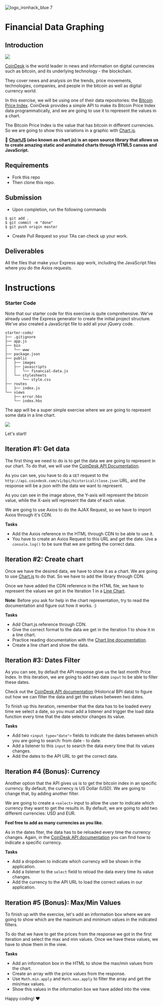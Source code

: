 ![logo_ironhack_blue 7](https://user-images.githubusercontent.com/23629340/40541063-a07a0a8a-601a-11e8-91b5-2f13e4e6b441.png)

# Financial Data Graphing


## Introduction

![](http://i.giphy.com/l3Uct2K9N3CqxeCoU.gif)

[CoinDesk](http://www.coindesk.com/) is the world leader in news and information on digital currencies such as bitcoin, and its underlying technology - the blockchain.

They cover news and analysis on the trends, price movements, technologies, companies, and people in the bitcoin as well as digital currency world.

In this exercise, we will be using one of their data repositories: the [Bitcoin Price Index](http://www.coindesk.com/api/). CoinDesk provides a simple API to make its Bitcoin Price Index data programmatically, and we are going to use it to represent the values in a chart.

The Bitcoin Price Index is the value that has bitcoin in different currencies. So we are going to show this variations in a graphic with [Chart.js](http://www.chartjs.org/).

:eyes: **[**ChartJS**](http://www.chartjs.org/) (also known as chart.js) is an open source library that allows us to create amazing static and animated charts through HTML5 canvas and JavaScript.**


## Requirements

- Fork this repo
- Then clone this repo.


## Submission

- Upon completion, run the following commands
```
$ git add .
$ git commit -m "done"
$ git push origin master
```
- Create Pull Request so your TAs can check up your work.


## Deliverables

All the files that make your Express app work, including the JavaScript files where you do the Axios requests.


# Instructions

### Starter Code

Note that our starter code for this exercise is quite comprehensive. We've already used the Express generator to create the initial project structure. We've also created a JavaScript file to add all your jQuery code.

```
starter-code/
├── .gitignore
├── app.js
├── bin
│   └── www
├── package.json
├── public
│   ├── images
│   ├── javascripts
│   │   └── financial-data.js
│   └── stylesheets
│       └── style.css
├── routes
│   ├── index.js
└── views
    ├── error.hbs
    └── index.hbs
```

The app will be a super simple exercise where we are going to represent some data in a line chart.

![](https://s3-eu-west-1.amazonaws.com/ih-materials/uploads/upload_b94d2137d3737b49ecf92ee8709f5a14.png)

Let's start!

## Iteration #1: Get data

The first thing we need to do is to get the data we are going to represent in our chart. To do that, we will use the [CoinDesk API Documentation](http://www.coindesk.com/api/).

As you can see, you have to do a `GET` request to the `http://api.coindesk.com/v1/bpi/historical/close.json` URL, and the response will be a json with the data we want to represent.

As you can see in the image above, the Y-axis will represent the bitcoin value, while the X-axis will represent the date of each value.

We are going to use Axios to do the AJAX Request, so we have to import Axios through it's CDN.

**Tasks**

- Add the Axios reference in the HTML through CDN to be able to use it.
- You have to create an Axios Request to this URL and get the date. Use a `console.log()` to be sure that we are getting the correct data.

## Iteration #2: Create chart

Once we have the desired data, we have to show it as a chart. We are going to use [Chart.js](http://www.chartjs.org/) to do that. So we have to add the library through CDN.

Once we have added the CDN reference in the HTML file, we have to represent the values we got in the Iteration 1 in a [Line Chart](http://www.chartjs.org/docs/#line-chart-introduction).

**Note**: Before you ask for help in the chart representation, try to read the documentation and figure out how it works. :)

**Tasks**

- Add Chart.js reference through CDN.
- Give the correct format to the data we get in the Iteration 1 to show it in a line chart.
- Practice reading documentation with the [Chart line documentation](http://www.chartjs.org/docs/#line-chart-introduction).
- Create a line chart and show the data.

## Iteration #3: Dates Filter

As you can see, by default the API response give us the last month Price Index. In this iteration, we are going to add two date `input` to be able to filter these dates.

Check out the [CoinDesk API documentation](http://www.coindesk.com/api/) (Historical BPI data) to figure out how we can filter the data and get the values between two dates.

To finish up this iteration, remember that the data has to be loaded every time we select a date, so you must add a listener and trigger the load data function every time that the date selector changes its value.

**Tasks**

- Add two `<input type="date">` fields to indicate the dates between which you are going to search: from date - to date.
- Add a listener to this `input` to search the data every time that its values changes.
- Add the dates to the API URL to get the correct data.

## Iteration #4 (Bonus): Currency

Another option that the API gives us is to get the bitcoin index in an specific currency. By default, the currency is US Dollar (USD). We are going to change that, by adding another filter.

We are going to create a `<select>` input to allow the user to indicate which currency they want to get the results in. By default, we are going to add two different currencies: USD and EUR.

**Feel free to add as many currencies as you like.**

As in the dates fiter, the data has to be reloaded every time the currency changes. Again, in the [CoinDesk API documentation](http://www.coindesk.com/api/) you can find how to indicate a specific currency.

**Tasks**

- Add a dropdown to indicate which currency will be shown in the application.
- Add a listener to the `select` field to reload the data every time its value changes.
- Add the currency to the API URL to load the correct values in our application.

## Iteration #5 (Bonus): Max/Min Values

To finish up with the exercise, let's add an information box where we are going to show which are the maximum and minimum values in the indicated filters.

To do that we have to get the prices from the response we got in the first iteration and select the max and min values. Once we have these values, we have to show them in the view.

**Tasks**

- Add an information box in the HTML to show the max/min values from the chart.
- Create an array with the price values from the response.
- Use `Math.min.apply` and `Math.max.apply` to filter the array and get the min/max values.
- Show this values in the information box we have added into the view.

Happy coding! :heart:
